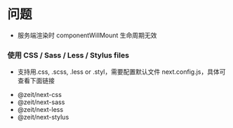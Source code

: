 # 问题

- 服务端渲染时 componentWillMount 生命周期无效

### 使用 CSS / Sass / Less / Stylus files
* 支持用.css, .scss, .less or .styl，需要配置默认文件 next.config.js，具体可查看下面链接

- @zeit/next-css
- @zeit/next-sass
- @zeit/next-less
- @zeit/next-stylus